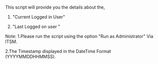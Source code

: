 This script will provide you the details about the, 

1. "Current Logged in User" 

2. "Last Logged on user "

 

Note:
1.Please run the script using the option "Run as Administrator" Via ITSM.

2.The Timestamp displayed in the DateTime Format (YYYYMMDDHHMMSS).